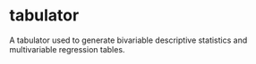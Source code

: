 # tabulator
A tabulator used to generate bivariable descriptive statistics and multivariable regression tables.

